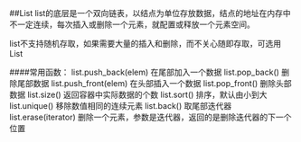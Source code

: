 ##List
list的底层是一个双向链表，以结点为单位存放数据，结点的地址在内存中不一定连续，每次插入或删除一个元素，就配置或释放一个元素空间。

list不支持随机存取，如果需要大量的插入和删除，而不关心随即存取，可选用List

####常用函数：
list.push_back(elem)	在尾部加入一个数据
list.pop_back()	        删除尾部数据
list.push_front(elem)	在头部插入一个数据
list.pop_front()	    删除头部数据
list.size()	            返回容器中实际数据的个数
list.sort()             排序，默认由小到大 
list.unique()           移除数值相同的连续元素
list.back()             取尾部迭代器
list.erase(iterator)    删除一个元素，参数是迭代器，返回的是删除迭代器的下一个位置


